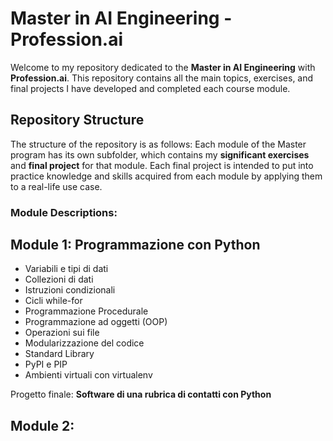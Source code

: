 # Master in AI Engineering - Profession.ai

Welcome to my repository dedicated to the **Master in AI Engineering** with **Profession.ai**. This repository contains all the main topics, exercises, and final projects I have developed and completed each course module.

## Repository Structure

The structure of the repository is as follows:
Each module of the Master program has its own subfolder, which contains my **significant exercises** and **final project** for that module.
Each final project is intended to put into practice knowledge and skills acquired from each module by applying them to a real-life use case.

### Module Descriptions:

## Module 1: Programmazione con Python
- Variabili e tipi di dati
- Collezioni di dati
- Istruzioni condizionali
- Cicli while-for
- Programmazione Procedurale
- Programmazione ad oggetti (OOP)
- Operazioni sui file
- Modularizzazione del codice
- Standard Library
- PyPI e PIP
- Ambienti virtuali con virtualenv

Progetto finale: **Software di una rubrica di contatti con Python**

## Module 2: 

